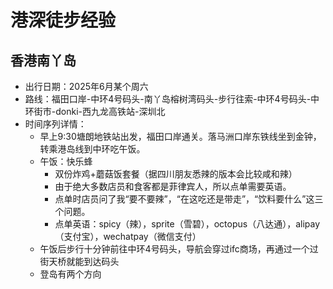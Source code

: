 # 港深徒步经验

## 香港南丫岛
- 出行日期：2025年6月某个周六
- 路线：福田口岸-中环4号码头-南丫岛榕树湾码头-步行往索-中环4号码头-中环街市-donki-西九龙高铁站-深圳北
- 时间序列详情：    
    - 早上9:30塘朗地铁站出发，福田口岸通关。落马洲口岸东铁线坐到金钟，转乘港岛线到中环吃午饭。
    - 午饭：快乐蜂
        - 双份炸鸡+蘑菇饭套餐（据四川朋友悉辣的版本会比较咸和辣）
        - 由于绝大多数店员和食客都是菲律宾人，所以点单需要英语。
        - 点单时店员问了我“要不要辣”，“在这吃还是带走”，“饮料要什么”这三个问题。
        - 点单英语：spicy（辣），sprite（雪碧），octopus（八达通），alipay（支付宝），wechatpay（微信支付）
    - 午饭后步行十分钟前往中环4号码头，导航会穿过ifc商场，再通过一个过街天桥就能到达码头
    - 登岛有两个方向
